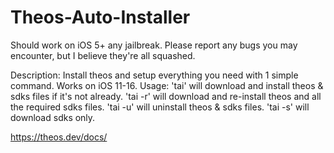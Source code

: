 # Theos-Auto-Installer
Should work on iOS 5+ any jailbreak. Please report any bugs you may encounter, but I believe they're all squashed.

Description: Install theos and setup everything you need with 1 simple command. Works on iOS 11-16.
Usage: 'tai' will download and install theos & sdks files if it's not already. 'tai -r' will download and re-install theos and all the required sdks files. 'tai -u' will uninstall theos & sdks files. 'tai -s' will download sdks only.

https://theos.dev/docs/

